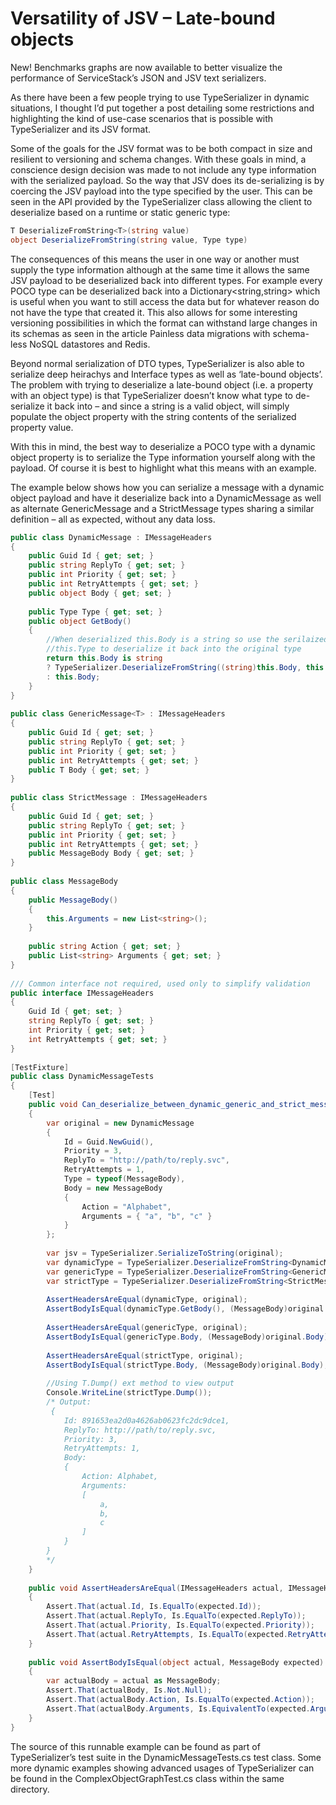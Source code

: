 # Versatility of JSV – Late-bound objects

New! Benchmarks graphs are now available to better visualize the performance of ServiceStack’s JSON and JSV text serializers.

As there have been a few people trying to use TypeSerializer in dynamic situations, I thought I’d put together a post detailing some restrictions and highlighting the kind of use-case scenarios that is possible with TypeSerializer and its JSV format.

Some of the goals for the JSV format was to be both compact in size and resilient to versioning and schema changes. With these goals in mind, a conscience design decision was made to not include any type information with the serialized payload. So the way that JSV does its de-serializing is by coercing the JSV payload into the type specified by the user. This can be seen in the API provided by the TypeSerializer class allowing the client to deserialize based on a runtime or static generic type:

```csharp
T DeserializeFromString<T>(string value)
object DeserializeFromString(string value, Type type)
```

The consequences of this means the user in one way or another must supply the type information although at the same time it allows the same JSV payload to be deserialized back into different types. For example every POCO type can be deserialized back into a Dictionary<string,string> which is useful when you want to still access the data but for whatever reason do not have the type that created it. This also allows for some interesting versioning possibilities in which the format can withstand large changes in its schemas as seen in the article Painless data migrations with schema-less NoSQL datastores and Redis.

Beyond normal serialization of DTO types, TypeSerializer is also able to serialize deep heirachys and Interface types as well as ‘late-bound objects’. The problem with trying to deserialize a late-bound object (i.e. a property with an object type) is that TypeSerializer doesn’t know what type to de-serialize it back into – and since a string is a valid object, will simply populate the object property with the string contents of the serialized property value.

With this in mind, the best way to deserialize a POCO type with a dynamic object property is to serialize the Type information yourself along with the payload. Of course it is best to highlight what this means with an example.

The example below shows how you can serialize a message with a dynamic object payload and have it deserialize back into a DynamicMessage as well as alternate GenericMessage<T> and a StrictMessage types sharing a similar definition – all as expected, without any data loss.

```csharp
public class DynamicMessage : IMessageHeaders
{
    public Guid Id { get; set; }
    public string ReplyTo { get; set; }
    public int Priority { get; set; }
    public int RetryAttempts { get; set; }
    public object Body { get; set; }
 
    public Type Type { get; set; }
    public object GetBody()
    {
        //When deserialized this.Body is a string so use the serilaized
        //this.Type to deserialize it back into the original type
        return this.Body is string
        ? TypeSerializer.DeserializeFromString((string)this.Body, this.Type)
        : this.Body;
    }
}
 
public class GenericMessage<T> : IMessageHeaders
{
    public Guid Id { get; set; }
    public string ReplyTo { get; set; }
    public int Priority { get; set; }
    public int RetryAttempts { get; set; }
    public T Body { get; set; }
}
 
public class StrictMessage : IMessageHeaders
{
    public Guid Id { get; set; }
    public string ReplyTo { get; set; }
    public int Priority { get; set; }
    public int RetryAttempts { get; set; }
    public MessageBody Body { get; set; }
}
 
public class MessageBody
{
    public MessageBody()
    {
        this.Arguments = new List<string>();
    }
 
    public string Action { get; set; }
    public List<string> Arguments { get; set; }
}
 
/// Common interface not required, used only to simplify validation
public interface IMessageHeaders
{
    Guid Id { get; set; }
    string ReplyTo { get; set; }
    int Priority { get; set; }
    int RetryAttempts { get; set; }
}
 
[TestFixture]
public class DynamicMessageTests
{
    [Test]
    public void Can_deserialize_between_dynamic_generic_and_strict_messages()
    {
        var original = new DynamicMessage
        {
            Id = Guid.NewGuid(),
            Priority = 3,
            ReplyTo = "http://path/to/reply.svc",
            RetryAttempts = 1,
            Type = typeof(MessageBody),
            Body = new MessageBody
            {
                Action = "Alphabet",
                Arguments = { "a", "b", "c" }
            }
        };
 
        var jsv = TypeSerializer.SerializeToString(original);
        var dynamicType = TypeSerializer.DeserializeFromString<DynamicMessage>(jsv);
        var genericType = TypeSerializer.DeserializeFromString<GenericMessage<MessageBody>>(jsv);
        var strictType = TypeSerializer.DeserializeFromString<StrictMessage>(jsv);
 
        AssertHeadersAreEqual(dynamicType, original);
        AssertBodyIsEqual(dynamicType.GetBody(), (MessageBody)original.Body);
 
        AssertHeadersAreEqual(genericType, original);
        AssertBodyIsEqual(genericType.Body, (MessageBody)original.Body);
 
        AssertHeadersAreEqual(strictType, original);
        AssertBodyIsEqual(strictType.Body, (MessageBody)original.Body);
 
        //Using T.Dump() ext method to view output
        Console.WriteLine(strictType.Dump());
        /* Output:
         {
            Id: 891653ea2d0a4626ab0623fc2dc9dce1,
            ReplyTo: http://path/to/reply.svc,
            Priority: 3,
            RetryAttempts: 1,
            Body:
            {
                Action: Alphabet,
                Arguments:
                [
                    a,
                    b,
                    c
                ]
            }
        }
        */
    }
 
    public void AssertHeadersAreEqual(IMessageHeaders actual, IMessageHeaders expected)
    {
        Assert.That(actual.Id, Is.EqualTo(expected.Id));
        Assert.That(actual.ReplyTo, Is.EqualTo(expected.ReplyTo));
        Assert.That(actual.Priority, Is.EqualTo(expected.Priority));
        Assert.That(actual.RetryAttempts, Is.EqualTo(expected.RetryAttempts));
    }
 
    public void AssertBodyIsEqual(object actual, MessageBody expected)
    {
        var actualBody = actual as MessageBody;
        Assert.That(actualBody, Is.Not.Null);
        Assert.That(actualBody.Action, Is.EqualTo(expected.Action));
        Assert.That(actualBody.Arguments, Is.EquivalentTo(expected.Arguments));
    }
}
```

The source of this runnable example can be found as part of TypeSerializer’s test suite in the DynamicMessageTests.cs test class. Some more dynamic examples showing advanced usages of TypeSerializer can be found in the ComplexObjectGraphTest.cs class within the same directory.